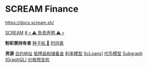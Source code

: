 # SCREAM Finance

https://docs.scream.sh/


[SCREAM](/SCREAM.md)
[# 💀 ⚠️ 免责声明 ⚠️ 💀](/Disclaimer.md)

**粉彩票持有者**
[种子轮 🌱](/pastel-holders/Community-Seed.md)
[时间表](/pastel-holders/Timetable.md)

**资源**
[合约地址](/resources/Contract-Address.md)
[抵押品和储备金](/resources/Collateral-and-Reserves.md)
[利率模型](/resources/Interest-Rate-Model.md)
[ScLoans](/resources/ScLoans.md)]
[代币模型](/resources/Tokenomics.md)
[Subgraph (GraphQL)](resources/Subgraph.md)
[价格预言机](/resources/Price-Oracle.md)
